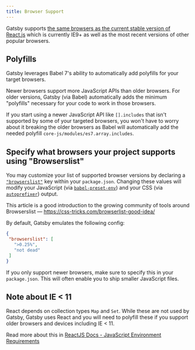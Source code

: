```yaml
---
title: Browser Support
---
```


Gatsby supports
[the same browsers as the current stable version of React.js](https://facebook.github.io/react/docs/react-dom.html#browser-support)
which is currently IE9+ as well as the most recent versions of other popular
browsers.

## Polyfills

Gatsby leverages Babel 7's ability to automatically add polyfills for your
target browsers.

Newer browsers support more JavaScript APIs than older browsers. For older
versions, Gatsby (via Babel) automatically adds the minimum "polyfills"
necessary for your code to work in those browsers.

If you start using a newer JavaScript API like `[].includes` that isn't
supported by some of your targeted browsers, you won't have to worry about it
breaking the older browsers as Babel will automatically add the needed polyfill
`core-js/modules/es7.array.includes`.

## Specify what browsers your project supports using "Browserslist"

You may customize your list of supported browser versions by declaring a
[`"browserslist"`](https://github.com/ai/browserslist) key within your
`package.json`. Changing these values will modify your JavaScript (via
[`babel-preset-env`](https://github.com/babel/babel-preset-env#targetsbrowsers))
and your CSS (via [`autoprefixer`](https://github.com/postcss/autoprefixer))
output.

This article is a good introduction to the growing community of tools around
Browserslist — https://css-tricks.com/browserlist-good-idea/

By default, Gatsby emulates the following config:

```javascript:title=package.json
{
 "browserslist": [
   ">0.25%",
   "not dead"
 ]
}
```

If you only support newer browsers, make sure to specify this in your
`package.json`. This will often enable you to ship smaller JavaScript files.

## Note about IE < 11

React depends on collection types `Map` and `Set`. While these are not used by Gatsby, Gatsby uses React and you will need to polyfill these if you support older browsers and devices including IE < 11.

Read more about this in [ReactJS Docs - JavaScript Environment Requirements](https://reactjs.org/docs/javascript-environment-requirements.html)
